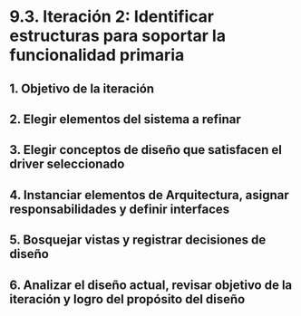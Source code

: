 # 9.3. Iteración 2: Identificar estructuras para soportar la funcionalidad primaria

## 1. Objetivo de la iteración

## 2. Elegir elementos del sistema a refinar

## 3. Elegir conceptos de diseño que satisfacen el driver seleccionado

## 4. Instanciar elementos de Arquitectura, asignar responsabilidades y definir interfaces

## 5. Bosquejar vistas y registrar decisiones de diseño

## 6. Analizar el diseño actual, revisar objetivo de la iteración y logro del propósito del diseño